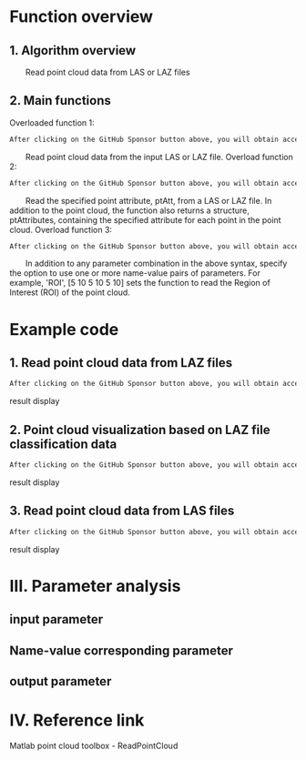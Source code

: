 #  Function overview 

##  1. Algorithm overview 

   Read point cloud data from LAS or LAZ files 

##  2. Main functions 

 Overloaded function 1: 

  ```python  
After clicking on the GitHub Sponsor button above, you will obtain access permissions to my private code repository ( https://github.com/slowlon/my_code_bar ) to view this blog code. By searching the code number of this blog, you can find the code you need, code number is: 2024020309574533778
  ```  
   Read point cloud data from the input LAS or LAZ file. Overload function 2: 

  ```python  
After clicking on the GitHub Sponsor button above, you will obtain access permissions to my private code repository ( https://github.com/slowlon/my_code_bar ) to view this blog code. By searching the code number of this blog, you can find the code you need, code number is: 2024020309574533778
  ```  
   Read the specified point attribute, ptAtt, from a LAS or LAZ file. In addition to the point cloud, the function also returns a structure, ptAttributes, containing the specified attribute for each point in the point cloud. Overload function 3: 

  ```python  
After clicking on the GitHub Sponsor button above, you will obtain access permissions to my private code repository ( https://github.com/slowlon/my_code_bar ) to view this blog code. By searching the code number of this blog, you can find the code you need, code number is: 2024020309574533778
  ```  
   In addition to any parameter combination in the above syntax, specify the option to use one or more name-value pairs of parameters. For example, 'ROI', [5 10 5 10 5 10] sets the function to read the Region of Interest (ROI) of the point cloud. 

#  Example code 

##  1. Read point cloud data from LAZ files 

  ```python  
After clicking on the GitHub Sponsor button above, you will obtain access permissions to my private code repository ( https://github.com/slowlon/my_code_bar ) to view this blog code. By searching the code number of this blog, you can find the code you need, code number is: 2024020309574533778
  ```  
 result display  

##  2. Point cloud visualization based on LAZ file classification data 

  ```python  
After clicking on the GitHub Sponsor button above, you will obtain access permissions to my private code repository ( https://github.com/slowlon/my_code_bar ) to view this blog code. By searching the code number of this blog, you can find the code you need, code number is: 2024020309574533778
  ```  
 result display  

##  3. Read point cloud data from LAS files 

  ```python  
After clicking on the GitHub Sponsor button above, you will obtain access permissions to my private code repository ( https://github.com/slowlon/my_code_bar ) to view this blog code. By searching the code number of this blog, you can find the code you need, code number is: 2024020309574533778
  ```  
 result display  

#  III. Parameter analysis 

##  input parameter 

##  Name-value corresponding parameter 

##  output parameter 

#  IV. Reference link 

 Matlab point cloud toolbox - ReadPointCloud 

